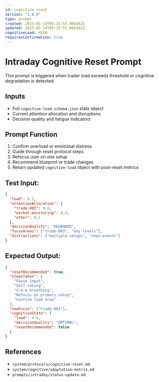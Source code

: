 ```yaml
---
id: cognitive-reset
version: "1.0.0"
type: prompt
created: 2025-05-14T05:33:53.066362Z
updated: 2025-05-14T05:33:53.066362Z
cognitiveLoad: HIGH
requiresConfirmation: true
---
```


# Intraday Cognitive Reset Prompt

This prompt is triggered when trader load exceeds threshold or cognitive degradation is detected.

## Inputs

- Full `cognitive-load.schema.json` state object
- Current attention allocation and disruptions
- Decision quality and fatigue indicators

## Prompt Function

1. Confirm overload or emotional distress
2. Guide through reset protocol steps
3. Refocus user on one setup
4. Recommend blueprint or trade changes
5. Return updated `cognitive-load` object with post-reset metrics

## Test Input:

```json
{
  "load": 8.2,
  "attentionAllocation": {
    "trade-003": 0.6,
    "market-monitoring": 0.3,
    "other": 0.1
  },
  "decisionQuality": "DEGRADED",
  "focusAreas": ["trade-003", "key-levels"],
  "distractions": ["multiple-setups", "news-events"]
}
```

## Expected Output:

```json
{
  "resetRecommended": true,
  "stepsTaken": [
    "Pause input",
    "Self rating",
    "4-4-8 breathing",
    "Refocus on primary setup",
    "Confirm load drop"
  ],
  "newFocus": ["trade-003"],
  "cognitiveState": {
    "load": 4.5,
    "decisionQuality": "OPTIMAL",
    "resetRecommended": false
  }
}
```

## References

- `system/protocols/cognitive-reset.md`
- `system/cognitive/adaptation-matrix.md`
- `prompts/intraday/status-update.md`
